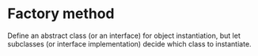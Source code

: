 # Factory method

Define an abstract class (or an interface) for object instantiation, but let
subclasses (or interface implementation) decide which class to instantiate.
